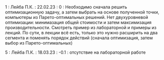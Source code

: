 1 : Лейба П.К. : 22.02.23 : 0 :  Необходимо сначала решить оптимизационную задачу, а затем выбрать на основе полученной точки, компьютеры из Парето-оптимальных решений. Нет двухуровневой оптимизации: минимазация общей стоимости и затем максимизация производительности. Смотреть пример из лабораторной и примеры из лекций. По сути, в лекции всё есть, только это нужно расширить на два сегмента и поменять порядок действий (сначала оптимизация, затем выбор из Парето-оптимальных)

5 : Лейба П.К. : 18.03.23 : -0.1 : отсутствие на лабораторной работе
